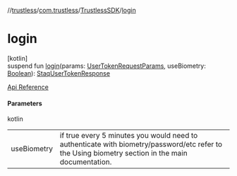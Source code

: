//[trustless](../../../index.md)/[com.trustless](../index.md)/[TrustlessSDK](index.md)/[login](login.md)

# login

[kotlin]\
suspend fun [login](login.md)(params: [UserTokenRequestParams](../../com.trustless.requests.identity.userToken/-user-token-request-params/index.md), useBiometry: [Boolean](https://kotlinlang.org/api/latest/jvm/stdlib/kotlin/-boolean/index.html)): [StaqUserTokenResponse](../../com.trustless.requests.identity/-staq-user-token-response/index.md)

[Api Reference](https://developer.staq.io/docs/apis/identity#/Authentication/Get%20access%20token)

#### Parameters

kotlin

| | |
|---|---|
| useBiometry | if true every 5 minutes you would need to authenticate with biometry/password/etc refer to the Using biometry section in the main documentation. |
